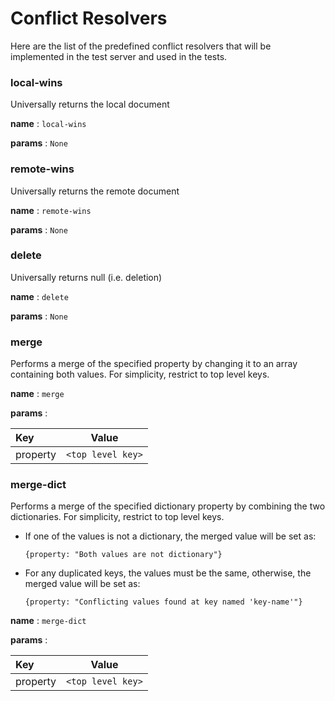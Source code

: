 # Conflict Resolvers

Here are the list of the predefined conflict resolvers that will be implemented in the test server
and used in the tests.

### local-wins

Universally returns the local document

**name** : `local-wins`

**params** : `None`

### remote-wins

Universally returns the remote document

**name** : `remote-wins`

**params** : `None`

### delete

Universally returns null (i.e. deletion)

**name** : `delete`

**params** : `None`

### merge

Performs a merge of the specified property by changing it to an array containing both values.
For simplicity, restrict to top level keys.

**name** : `merge`

**params** :

| Key        | Value       |
| :--------- | ----------- |
| property| `<top level key>` |

### merge-dict

Performs a merge of the specified dictionary property by combining the two dictionaries. For simplicity, restrict to top level keys.

* If one of the values is not a dictionary, the merged value will be set as:
    ```
    {property: "Both values are not dictionary"}
    ```
* For any duplicated keys, the values must be the same, otherwise, the merged value will be set as:
    ```
    {property: "Conflicting values found at key named 'key-name'"}
    ```

**name** : `merge-dict`

**params** :

| Key        | Value       |
| :--------- | ----------- |
| property| `<top level key>` |